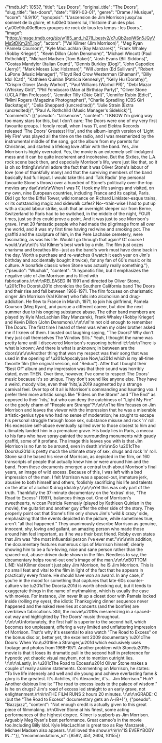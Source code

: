 {"tmdb_id": 10537, "title": "Les Doors", "original_title": "The Doors", "slug_title": "les-doors", "date": "1991-03-01", "genre": "Drame / Musique", "score": "6.9/10", "synopsis": "L'ascension de Jim Morrison jusqu'au sommet de la gloire, et \u00e0 travers lui, l'histoire d'un des plus c\u00e9l\u00e8bres groupes de rock de tous les temps : les Doors.", "image": "https://image.tmdb.org/t/p/w185_and_h278_bestv2/x7uQb2aoiWSn5JQyVMsStDKm3hT.jpg", "actors": ["Val Kilmer (Jim Morrison)", "Meg Ryan (Pamela Courson)", "Kyle MacLachlan (Ray Manzarek)", "Frank Whaley (Robby Krieger)", "Kevin Dillon (John Densmore)", "Michael Wincott (Paul Rothchild)", "Michael Madsen (Tom Baker)", "Josh Evans (Bill Siddons)", "Costas Mandylor (Italian Count)", "Dennis Burkley (Dog)", "John Capodice (Jerry)", "Mark Moses (Jac Holzman)", "Will Jordan (Ed Sullivan)", "Robert LuPone (Music Manager)", "Floyd Red Crow Westerman (Shaman)", "Billy Idol (Cat)", "Kathleen Quinlan (Patricia Kennealy)", "Kelly Hu (Dorothy)", "Crispin Glover (Andy Warhol)", "Paul Williams (Warhol PR)", "Debi Mazar (Whiskey Girl)", "Phil Fondacaro (Man at Birthday Party)", "Oliver Stone (UCLA Film Professor)", "Jennifer Tilly (Okie Girl)", "Jennifer Rubin (Edie)", "Mimi Rogers (Magazine Photographer)", "Charlie Spradling (CBS Girl Backstage)", "Delia Sheppard ((uncredited))", "Julie Strain (Extra (uncredited))", "Paul A. Rothchild (Music Manager's Sidekick)"], "comments": [{"pseudo": "talisencrw", "content": "I KNOW I'm giving way too many stars for this, but I don't care; The Doors were one of my very first favourite groups. I fondly recall, when I was 11, and Elektra Records released 'The Doors' Greatest Hits', and the album-length version of 'Light My Fire' was played all the time on the radio, and I was mesmerized by the instrumental middle of the song, got the album from my parents for Christmas, and started a lifelong love affair with the band. Yes, Jim Morrison is highly overrated. Yes, the movie is an extremely self-indulgent mess and it can be quite incoherent and incohesive. But the Sixties, the L.A. rock scene back then, and especially Morrison's life, were just like that, so it is oh so fitting!\r\n\r\nI adore the fact that it was Oliver Stone's labour of love (one of thankfully many) and that the surviving members of the band basically had full input. I would take this and 'Talk Radio' (my personal favourite Stone's throw) over a hundred of Stone's politically over-the-top movies any day!\r\n\r\nWhen I was 17, I took my life savings and visited, on my own, nine European countries, including France and its capital, Paris. Did I go for the Eiffel Tower, wild romance on Richard Linklater-esque trains, or its outstanding magic and sidewalk cafes? No--train-wise I had to put up with a stupid labour strike, such that an overnight sleeper car from Berne, Switzerland to Paris had to be switched, in the middle of the night, FOUR times, just so they could prove a point. And it was just to see Morrison's grave. I met 20 fantastic people who had made the pilgrimage from all over the world, and it was my first time having red wine and smoking pot. The graffiti and the sculpture of him, in the Pere Lachaise cemetery, were fascinating, as was his life. Would I go through that again? Of course I would.\r\n\r\nIt's Val Kilmer's best work by a mile. The film just oozes charisma and breathes life--just as the band's work must have done back in the day. Worth a purchase and re-watches (I watch it each year on Jim's birthday and accidentally bought it twice), for any fan of 60's music or its culture. A bonafide classic when Stone was actually really something."}, {"pseudo": "Wuchak", "content": "A hypnotic film, but it emphasizes the negative side of Jim Morrison and is filled with fabrications.\r\n\r\nRELEASED IN 1991 and directed by Oliver Stone, \u201cThe Doors\u201d chronicles the Southern California band The Doors and their rise and fall between 1966-1971. The film focuses on charismatic singer Jim Morrison (Val Kilmer) who falls into alcoholism and drug-addiction. He flew to France in March, 1971, to join his girlfriend, Pamela Courson (Meg Ryan), and pursue a different career, but died the next summer due to his ongoing substance abuse. The other band members are played by Kyle MacLachlan (Ray Manzarek), Frank Whaley (Robby Krieger) and Kevin Dillon (John Densmore).\r\n\r\nI'm not old enough to remember The Doors. The first time I heard of them was when my older brother asked me if I knew of them. I busted out laughing saying, \"The Doors? Why don't they just call themselves The Window Sills.\" Yeah, I thought the name was pretty lame until I discovered Morrison's reasoning behind it:\r\n\r\nThere is what is known; And there is what is unknown; In between are the doors\r\n\r\nAnother thing that won my respect was their song that was used in the opening of \u201cApocalypse Now,\u201d which is my all-time favorite film (the original version, not \"Redux\"). After that I bought their \"Best Of\" album and my impression was that their sound was horribly dated, even THEN. Over time, however, I've come to respect The Doors' music because it's so unique. They don't sound like anyone else. They have a weird, moody vibe, even their 'hits,\u2019 augmented by a strange carnival feel. Over top of it all is Morrison's commanding and haunting vox. I prefer their more artistic songs like \"Riders on the Storm\" and \"The End\" as opposed to their 'hits,' but who can deny the catchiness of \"Light My Fire\" or the goofy charm of \"People are Strange\"?\r\n\r\nThe film focuses on Jim Morrison and leaves the viewer with the impression that he was a miserable artistic-genius type who had no sense of moderation; he sought to escape his personal struggle through loose sex, substance misuse and rock 'n' roll. His excessive self-abuse eventually spilled over to those closest to him and ultimately landed him in a premature grave. His body lies in Paris, a mecca to his fans who have spray-painted the surrounding monuments with gaudy graffiti, some of it profane. The image this leaves you with is that Jim Morrison is no fun to be around, even in death.\r\n\r\nSo \u201cThe Doors\u201d is pretty much the ultimate story of sex, drugs and rock 'n' roll. Stone said he based his view of Morrison, as depicted in the film, on 160 transcripts of people that actually knew him or were around him and the band. From these documents emerged a central truth about Morrison's final years, an image of wild excess. Because of this, I was left with a bad impression of the man. I felt Morrison was a spaced-out, immature jerk, abusive to both himself and others, foolishly sacrificing his life and talents on the altar of alcohol & drug idolatry.\r\n\r\nYet this was only part of the truth. Thankfully the 37-minute documentary on the 'extras' disc, \"The Road to Excess\" (1997), balances things out. One of Morrison's sweethearts, wiccan Patricia Kennealy (played by Kathleen Quinlan in the movie), the guitarist and another guy offer the other side of the story. They properly point out that Stone's film only shows Jim's 'wild & crazy' side, emphasizing that the events depicted in the picture, while sometimes true, aren't \"all that happened.\" They unanimously describe Morrison as genuine, innocent, shy, loving and gallant, an amazing person who made those around him feel important, as if he was their best friend. Robby even states that Jim was \"the most influential person I've ever met.\"\r\n\r\nIn addition, the documentary features numerous clips of Morrison himself, clearly showing him to be a fun-loving, nice and sane person rather than the spaced-out, abuse-driven dude shown in the film. Needless to say, the documentary helps round-out one's image of the man.\r\n\r\nBOTTOM LINE: Val Kilmer doesn't just play Jim Morrison, he IS Jim Morrison. This is no small feat and vital to the film in light of the fact that he appears in practically every frame. He should have won an award. In any case, if you're in the mood for something that captures that late-60s counter-culture vibe \u201cThe Doors\u201d is worth checking out, but it tends to exaggerate things in the name of mythmaking, which is usually the case with movies. For instance, Jim never lit up a closet door with Pamela locked inside (rolling my eyes), the idiotic Thanksgiving dinner sequence never happened and the naked revelries at concerts (and the bonfire) are overblown fabrications.  Still, the movie\u2019s mesmerizing in a spaced-out way and highlighted by The Doors' music throughout. \r\n\r\nUnfortunately, the first half is superior to the second half, which becomes too unpleasant, offering a very limited and unflattering impression of Morrison. That's why it's essential to also watch \"The Road to Excess\" on the bonus disc or, better yet, the excellent 2009 documentary \u201cThe Doors: When You\u2019re a Stranger,\u201d which exclusively uses footage and photos from 1966-1971. Another problem with Stone\u2019s movie is that it loses its dramatic pull in the second half in preference for hypnotic yet chaotic visual mayhem, not to mention outright lies.    \r\n\r\nLastly, in \u201cThe Road to Excess\u201d Oliver Stone makes a couple of really asinine statements. Commenting on Morrison, he states: \"To live life intensely and well and die young and achieve everlasting fame & glory is the greatest. It's Achilles, it's Alexander, it's... Jim Morrison.\" Huh? Another dubious line is: \"The road to excess leads to the palace of wisdom.\" Is he on drugs? Jim's road of excess led straight to an early grave, not enlightenment.\r\n\r\nTHE FILM RUNS 2 hours 20 minutes. \r\n\r\nGRADE: C (but the \"The Road to Excess\" documentary gets an A-/B+)"}, {"pseudo": "Bazzjazz", "content": "Not enough credit is actually given to this great piece of filmmaking. \r\nOliver Stone at his finest, some acting performances of the highest degree. Kilmer is supberb as Jim Morrison. Arguably Meg Ryan's best performance. Great cameo's in the movie too.Including Billy Idol. Kyle MacLachlan is great too as Ray Manzarek , Michael Madsen also appears. \r\nI loved the show.\r\n\r\n\"IS EVERYBODY IN..\""}], "recommandations_id": [8592, 451, 2604, 10155]}